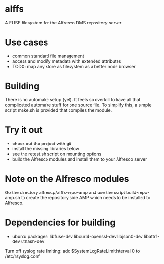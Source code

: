 alffs
=====

A FUSE filesystem for the Alfresco DMS repository server

Use cases
=========

* common standard file management
* access and modify metadata with extended attributes
* TODO: map any store as filesystem as a better node browser 

Building
========

There is no automake setup (yet). It feels so overkill to have all that complicated automake stuff
for one source file. To simplify this, a simple script make.sh is provided that compiles the module.

Try it out
==========

* check out the project with git
* install the missing libraries below
* see the retest.sh script on mounting options
* build the Alfresco modules and install them to your Alfresco server

Note on the Alfresco modules
============================

Go the directory alfrescp/alffs-repo-amp and use the script build-repo-amp.sh to create the repository side AMP which needs to be installed to Alfresco.

Dependencies for building
=========================

* ubuntu packages: libfuse-dev libcurl4-openssl-dev libjson0-dev libattr1-dev uthash-dev

Turn off syslog rate limiting:
add $SystemLogRateLimitInterval 0 to /etc/rsyslog.conf



